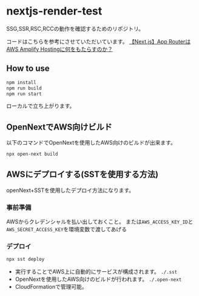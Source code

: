 # nextjs-render-test
SSG,SSR,RSC,RCCの動作を確認するためのリポジトリ。

コードはこちらを参考にさせていただいています。
[【Next.js】App RouterはAWS Amplify Hostingに何をもたらすのか？](https://zenn.dev/ototrip/articles/tech-nextjs-approuter-1)

## How to use

```bash
npm install
npm run build
npm run start
```
ローカルで立ち上がります。

## OpenNextでAWS向けビルド
以下のコマンドでOpenNextを使用したAWS向けのビルドが出来ます。

```bash
npx open-next build
```

## AWSにデプロイする(SSTを使用する方法)
openNext+SSTを使用したデプロイ方法になります。

### 事前準備
AWSからクレデンシャルを払い出しておくこと。
または`AWS_ACCESS_KEY_ID`と`AWS_SECRET_ACCESS_KEY`を環境変数で渡してあげる

### デプロイ
```bash
npx sst deploy
```
- 実行することでAWS上に自動的にサービスが構成されます。 `./.sst`
- OpenNextを使用したAWS向けのビルドが行われます。 `./.open-next`
- CloudFormationで管理可能。
